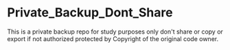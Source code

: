 # Private_Backup_Dont_Share
This is a private backup repo for study purposes only don't share or copy or export if not authorized protected by Copyright of the original code owner. 
